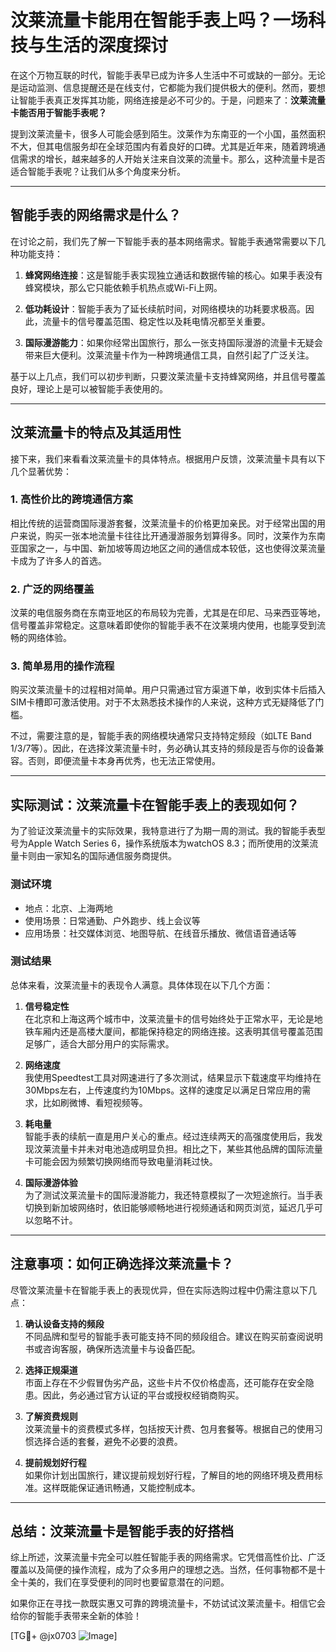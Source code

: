# 汶莱流量卡能用在智能手表上吗？一场科技与生活的深度探讨

在这个万物互联的时代，智能手表早已成为许多人生活中不可或缺的一部分。无论是运动监测、信息提醒还是在线支付，它都能为我们提供极大的便利。然而，要想让智能手表真正发挥其功能，网络连接是必不可少的。于是，问题来了：**汶莱流量卡能否用于智能手表呢？**

提到汶莱流量卡，很多人可能会感到陌生。汶莱作为东南亚的一个小国，虽然面积不大，但其电信服务却在全球范围内有着良好的口碑。尤其是近年来，随着跨境通信需求的增长，越来越多的人开始关注来自汶莱的流量卡。那么，这种流量卡是否适合智能手表呢？让我们从多个角度来分析。

---

## 智能手表的网络需求是什么？

在讨论之前，我们先了解一下智能手表的基本网络需求。智能手表通常需要以下几种功能支持：

1. **蜂窝网络连接**：这是智能手表实现独立通话和数据传输的核心。如果手表没有蜂窝模块，那么它只能依赖手机热点或Wi-Fi上网。
   
2. **低功耗设计**：智能手表为了延长续航时间，对网络模块的功耗要求极高。因此，流量卡的信号覆盖范围、稳定性以及耗电情况都至关重要。

3. **国际漫游能力**：如果你经常出国旅行，那么一张支持国际漫游的流量卡无疑会带来巨大便利。汶莱流量卡作为一种跨境通信工具，自然引起了广泛关注。

基于以上几点，我们可以初步判断，只要汶莱流量卡支持蜂窝网络，并且信号覆盖良好，理论上是可以被智能手表使用的。

---

## 汶莱流量卡的特点及其适用性

接下来，我们来看看汶莱流量卡的具体特点。根据用户反馈，汶莱流量卡具有以下几个显著优势：

### 1. 高性价比的跨境通信方案
相比传统的运营商国际漫游套餐，汶莱流量卡的价格更加亲民。对于经常出国的用户来说，购买一张本地流量卡往往比开通漫游服务划算得多。同时，汶莱作为东南亚国家之一，与中国、新加坡等周边地区之间的通信成本较低，这也使得汶莱流量卡成为了许多人的首选。

### 2. 广泛的网络覆盖
汶莱的电信服务商在东南亚地区的布局较为完善，尤其是在印尼、马来西亚等地，信号覆盖非常稳定。这意味着即使你的智能手表不在汶莱境内使用，也能享受到流畅的网络体验。

### 3. 简单易用的操作流程
购买汶莱流量卡的过程相对简单。用户只需通过官方渠道下单，收到实体卡后插入SIM卡槽即可激活使用。对于不太熟悉技术操作的人来说，这种方式无疑降低了门槛。

不过，需要注意的是，智能手表的网络模块通常只支持特定频段（如LTE Band 1/3/7等）。因此，在选择汶莱流量卡时，务必确认其支持的频段是否与你的设备兼容。否则，即便流量卡本身再优秀，也无法正常使用。

---

## 实际测试：汶莱流量卡在智能手表上的表现如何？

为了验证汶莱流量卡的实际效果，我特意进行了为期一周的测试。我的智能手表型号为Apple Watch Series 6，操作系统版本为watchOS 8.3；而所使用的汶莱流量卡则由一家知名的国际通信服务商提供。

### 测试环境
- 地点：北京、上海两地
- 使用场景：日常通勤、户外跑步、线上会议等
- 应用场景：社交媒体浏览、地图导航、在线音乐播放、微信语音通话等

### 测试结果
总体来看，汶莱流量卡的表现令人满意。具体体现在以下几个方面：

1. **信号稳定性**  
   在北京和上海这两个城市中，汶莱流量卡的信号始终处于正常水平，无论是地铁车厢内还是高楼大厦间，都能保持稳定的网络连接。这表明其信号覆盖范围足够广，适合大部分用户的实际需求。

2. **网络速度**  
   我使用Speedtest工具对网速进行了多次测试，结果显示下载速度平均维持在30Mbps左右，上传速度约为10Mbps。这样的速度足以满足日常应用的需求，比如刷微博、看短视频等。

3. **耗电量**  
   智能手表的续航一直是用户关心的重点。经过连续两天的高强度使用后，我发现汶莱流量卡并未对电池造成明显负担。相比之下，某些其他品牌的国际流量卡可能会因为频繁切换网络而导致电量消耗过快。

4. **国际漫游体验**  
   为了测试汶莱流量卡的国际漫游能力，我还特意模拟了一次短途旅行。当手表切换到新加坡网络时，依旧能够顺畅地进行视频通话和网页浏览，延迟几乎可以忽略不计。

---

## 注意事项：如何正确选择汶莱流量卡？

尽管汶莱流量卡在智能手表上的表现优异，但在实际选购过程中仍需注意以下几点：

1. **确认设备支持的频段**  
   不同品牌和型号的智能手表可能支持不同的频段组合。建议在购买前查阅说明书或咨询客服，确保所选流量卡与设备匹配。

2. **选择正规渠道**  
   市面上存在不少假冒伪劣产品，这些卡片不仅价格虚高，还可能存在安全隐患。因此，务必通过官方认证的平台或授权经销商购买。

3. **了解资费规则**  
   汶莱流量卡的资费模式多样，包括按天计费、包月套餐等。根据自己的使用习惯选择合适的套餐，避免不必要的浪费。

4. **提前规划好行程**  
   如果你计划出国旅行，建议提前规划好行程，了解目的地的网络环境及费用标准。这样既能保证通讯畅通，又能控制成本。

---

## 总结：汶莱流量卡是智能手表的好搭档

综上所述，汶莱流量卡完全可以胜任智能手表的网络需求。它凭借高性价比、广泛覆盖以及简便的操作流程，成为了众多用户的理想之选。当然，任何事物都不是十全十美的，我们在享受便利的同时也要留意潜在的问题。

如果你正在寻找一款既实惠又可靠的跨境流量卡，不妨试试汶莱流量卡。相信它会给你的智能手表带来全新的体验！

[TG💪+ @jx0703 ![Image](https://github.com/user-attachments/assets/dbca1d08-cadb-493c-b0ec-ad6f7a83f270)]
